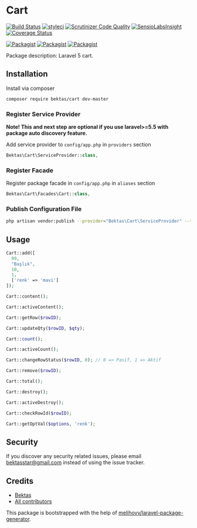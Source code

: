 # Cart

[![Build Status](https://travis-ci.org/bektas/cart.svg?branch=master)](https://travis-ci.org/bektas/cart)
[![styleci](https://styleci.io/repos/CHANGEME/shield)](https://styleci.io/repos/CHANGEME)
[![Scrutinizer Code Quality](https://scrutinizer-ci.com/g/bektas/cart/badges/quality-score.png?b=master)](https://scrutinizer-ci.com/g/bektas/cart/?branch=master)
[![SensioLabsInsight](https://insight.sensiolabs.com/projects/CHANGEME/mini.png)](https://insight.sensiolabs.com/projects/CHANGEME)
[![Coverage Status](https://coveralls.io/repos/github/bektas/cart/badge.svg?branch=master)](https://coveralls.io/github/bektas/cart?branch=master)

[![Packagist](https://img.shields.io/packagist/v/bektas/cart.svg)](https://packagist.org/packages/bektas/cart)
[![Packagist](https://poser.pugx.org/bektas/cart/d/total.svg)](https://packagist.org/packages/bektas/cart)
[![Packagist](https://img.shields.io/packagist/l/bektas/cart.svg)](https://packagist.org/packages/bektas/cart)

Package description: Laravel 5 cart.

## Installation

Install via composer
```bash
composer require bektas/cart dev-master
```

### Register Service Provider

**Note! This and next step are optional if you use laravel>=5.5 with package
auto discovery feature.**

Add service provider to `config/app.php` in `providers` section
```php
Bektas\Cart\ServiceProvider::class,
```

### Register Facade

Register package facade in `config/app.php` in `aliases` section
```php
Bektas\Cart\Facades\Cart::class,
```

### Publish Configuration File

```bash
php artisan vendor:publish --provider="Bektas\Cart\ServiceProvider" --tag="config"
```

## Usage
```php
Cart::add([
  99,
  "Başlık",
  10,
  1,
  ['renk' => 'mavi']
]);

Cart::content();

Cart::activeContent();

Cart::getRow($rowID);

Cart::updateQty($rowID, $qty);

Cart::count();

Cart::activeCount();

Cart::changeRowStatus($rowID, 0); // 0 => Pasif, 1 => Aktif

Cart::remove($rowID);

Cart::total();

Cart::destroy();

Cart::activeDestroy();

Cart::checkRowId($rowID);

Cart::getOptVal($options, 'renk');
```

## Security

If you discover any security related issues, please email bektasstar@gmail.com
instead of using the issue tracker.

## Credits

- [Bektaş](https://github.com/bektasyildiz/cart)
- [All contributors](https://github.com/bektasyildiz/cart/graphs/contributors)

This package is bootstrapped with the help of
[melihovv/laravel-package-generator](https://github.com/melihovv/laravel-package-generator).
